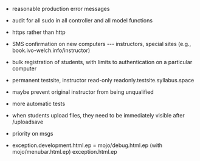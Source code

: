 
* reasonable production error messages
* audit for all sudo in all controller and all model functions

* https rather than http
* SMS confirmation on new computers --- instructors, special sites (e.g., book.ivo-welch.info/instructor)
* bulk registration of students, with limits to authentication on a particular computer

* permanent testsite, instructor read-only  readonly.testsite.syllabus.space

* maybe prevent original instructor from being unqualified
* more automatic tests

* when students upload files, they need to be immediately visible after /uploadsave

* priority on msgs

* exception.development.html.ep = mojo/debug.html.ep (with mojo/menubar.html.ep) exception.html.ep 

